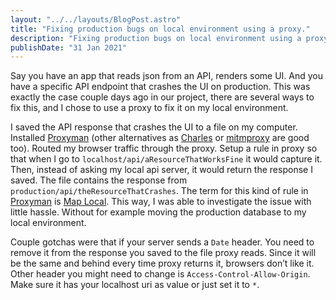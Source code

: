 ```yaml
---
layout: "../../layouts/BlogPost.astro"
title: "Fixing production bugs on local environment using a proxy."
description: "Fixing production bugs on local environment using a proxy."
publishDate: "31 Jan 2021"
---
```


Say you have an app that reads json from an API, renders some UI. And you have a specific API endpoint that crashes the UI on production. This was exactly the case couple days ago in our project, there are several ways to fix this, and I chose to use a proxy to fix it on my local environment.

I saved the API response that crashes the UI to a file on my computer. Installed [Proxyman](https://proxyman.io) (other alternatives as [Charles](https://www.charlesproxy.com/) or [mitmproxy](https://mitmproxy.org) are good too). Routed my browser traffic through the proxy. Setup a rule in proxy so that when I go to `localhost/api/aResourceThatWorksFine` it would capture it. Then, instead of asking my local api server, it would return the response I saved. The file contains the response from `production/api/theResourceThatCrashes`. The term for this kind of rule in [Proxyman](https://proxyman.io) is [Map Local](https://docs.proxyman.io/advanced-features/map-local). This way, I was able to investigate the issue with little hassle. Without for example moving the production database to my local environment.

Couple gotchas were that if your server sends a `Date` header. You need to remove it from the response you saved to the file proxy reads. Since it will be the same and behind every time proxy returns it, browsers don’t like it. Other header you might need to change is `Access-Control-Allow-Origin`. Make sure it has your localhost uri as value or just set it to `*`.
